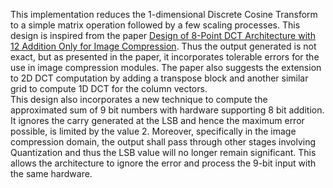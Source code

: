 This implementation reduces the 1-dimensional Discrete Cosine Transform to a simple matrix operation followed by a few scaling processes. This design is inspired from the paper [Design of 8-Point DCT Architecture with 12 Addition Only for Image Compression](http://www.rsisinternational.org/Issue13/36-39.pdf). Thus the output generated is not exact, but as presented in the paper, it incorporates tolerable errors for the use in image compression modules. The paper also suggests the extension to 2D DCT computation by adding a transpose block and another similar grid to compute 1D DCT for the column vectors.  
This design also incorporates a new technique to compute the approximated sum of 9 bit numbers with hardware supporting 8 bit addition. It ignores the carry generated at the LSB and hence the maximum error possible, is limited by the value 2. Moreover, specifically in the image compression domain, the output shall pass through other stages involving Quantization and thus the LSB value will no longer remain significant. This allows the architecture to ignore the error and process the 9-bit input with the same hardware. 
